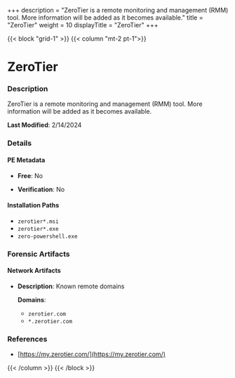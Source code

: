 +++
description = "ZeroTier is a remote monitoring and management (RMM) tool. More information will be added as it becomes available."
title = "ZeroTier"
weight = 10
displayTitle = "ZeroTier"
+++


{{< block "grid-1" >}}
{{< column "mt-2 pt-1">}}

# ZeroTier


### Description

ZeroTier is a remote monitoring and management (RMM) tool. More information will be added as it becomes available.



**Last Modified**: 2/14/2024

### Details


#### PE Metadata


- **Free**: No

- **Verification**: No




#### Installation Paths
- `zerotier*.msi`
- `zerotier*.exe`
- `zero-powershell.exe`

### Forensic Artifacts




#### Network Artifacts

- **Description**: Known remote domains

  **Domains**:
    - `zerotier.com`
    - `*.zerotier.com`





### References
- [https://my.zerotier.com/](https://my.zerotier.com/)



{{< /column >}}
{{< /block >}}
